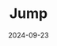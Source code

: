 ---  
layout: startup_page  
title: "Jump"  
id: "jump.com"  
permalink: "/jumpjump.com09232024/"  
website: "https://www.jump.com/"  
funding_round: "Series A"  
funding_amount: "€11M"  
investors: "Breega, Index Ventures, Raise Ventures"  
about: "Jump is a French startup offering full-time contracts and benefits to freelancers while maintaining their independent status. The platform provides administrative support, allowing freelancers to bill clients, receive salaries, and access benefits like health insurance and retirement contributions. Jump aims to bridge the gap between freelancing and traditional employment."  
markets: "Freelancing, Human Resources, Customer Service, Information Services, Software"  
hq: "New York, New York, United States"  
founded_year: "2021"  
linkedin: "https://www.linkedin.com/company/jump"  
twitter: ""  
instagram: ""  
facebook: ""  
crunchbase: "https://www.crunchbase.com/organization/jump-8857"  
pitchbook: "https://pitchbook.com/profiles/company/520985-89"  

date_display: "23-Sep-2024"  
date: "2024-09-23"

# SEO Optimization  
meta_title: "Jump - Series A Funding (€11M)"  
meta_description: "Jump, Jump is a French startup offering full-time contracts and benefits to freelancers while maintaining their independent status. The platform provides ad..."  
meta_keywords: "Jump, Freelancing, Human Resources, Customer Service, Information Services, Software, Series A funding"  
canonical_url: "https://startup.projectstartups.com/jumpjump.com09232024/"  
---